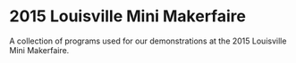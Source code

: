 # 2015 Louisville Mini Makerfaire
A collection of programs used for our demonstrations at the 2015 Louisville Mini Makerfaire.
